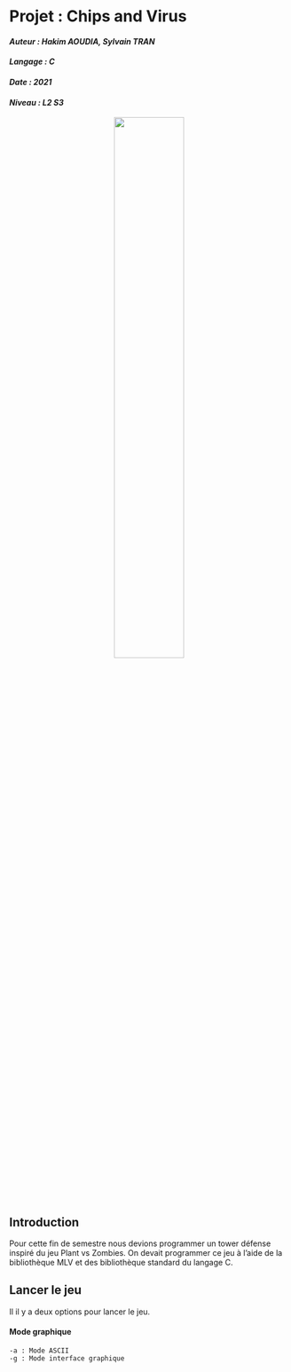 # Projet : Chips and Virus
#### *Auteur : Hakim AOUDIA, Sylvain TRAN*
#### *Langage : C*
#### *Date : 2021*
#### *Niveau : L2 S3*

<p align="center">
  <img src="https://user-images.githubusercontent.com/106891439/220232556-f5de5409-971d-4f0e-87d9-951294055ae9.png" width="50%" height="50%">
</p>

## Introduction

Pour cette fin de semestre nous devions programmer un tower défense inspiré du jeu Plant vs Zombies. On devait programmer ce jeu à l’aide de la bibliothèque MLV et des bibliothèque standard du langage C.

## Lancer le jeu 
Il il y a deux options pour lancer le jeu.

#### Mode graphique
    -a : Mode ASCII
    -g : Mode interface graphique
